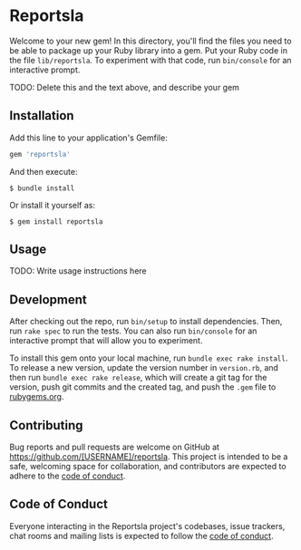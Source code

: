 # Reportsla

Welcome to your new gem! In this directory, you'll find the files you need to be able to package up your Ruby library into a gem. Put your Ruby code in the file `lib/reportsla`. To experiment with that code, run `bin/console` for an interactive prompt.

TODO: Delete this and the text above, and describe your gem

## Installation

Add this line to your application's Gemfile:

```ruby
gem 'reportsla'
```

And then execute:

    $ bundle install

Or install it yourself as:

    $ gem install reportsla

## Usage

TODO: Write usage instructions here

## Development

After checking out the repo, run `bin/setup` to install dependencies. Then, run `rake spec` to run the tests. You can also run `bin/console` for an interactive prompt that will allow you to experiment.

To install this gem onto your local machine, run `bundle exec rake install`. To release a new version, update the version number in `version.rb`, and then run `bundle exec rake release`, which will create a git tag for the version, push git commits and the created tag, and push the `.gem` file to [rubygems.org](https://rubygems.org).

## Contributing

Bug reports and pull requests are welcome on GitHub at https://github.com/[USERNAME]/reportsla. This project is intended to be a safe, welcoming space for collaboration, and contributors are expected to adhere to the [code of conduct](https://github.com/[USERNAME]/reportsla/blob/master/CODE_OF_CONDUCT.md).

## Code of Conduct

Everyone interacting in the Reportsla project's codebases, issue trackers, chat rooms and mailing lists is expected to follow the [code of conduct](https://github.com/[USERNAME]/reportsla/blob/master/CODE_OF_CONDUCT.md).

